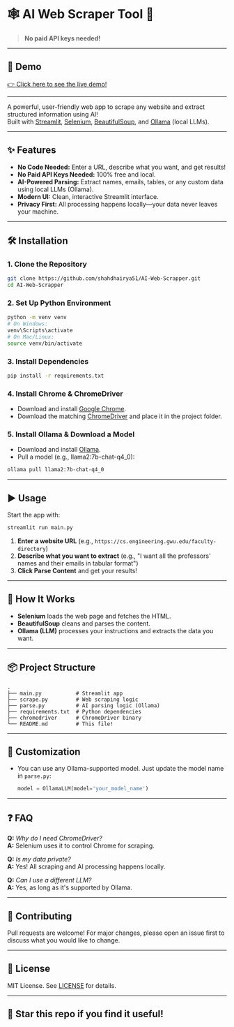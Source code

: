 # 🕸️ AI Web Scraper Tool 🤖

> **No paid API keys needed!**

---

## 🚀 Demo

[👉 Click here to see the live demo!](https://drive.google.com/file/d/1cwaR8bMwA1n_Xakq-BtIcU9XlfbDDwp_/view?usp=sharing)

---

A powerful, user-friendly web app to scrape any website and extract structured information using AI!  
Built with [Streamlit](https://streamlit.io/), [Selenium](https://www.selenium.dev/), [BeautifulSoup](https://www.crummy.com/software/BeautifulSoup/), and [Ollama](https://ollama.ai/) (local LLMs).

---

## ✨ Features

- **No Code Needed:** Enter a URL, describe what you want, and get results!
- **No Paid API Keys Needed:** 100% free and local.
- **AI-Powered Parsing:** Extract names, emails, tables, or any custom data using local LLMs (Ollama).
- **Modern UI:** Clean, interactive Streamlit interface.
- **Privacy First:** All processing happens locally—your data never leaves your machine.

---

## 🛠️ Installation

### 1. Clone the Repository

```bash
git clone https://github.com/shahdhairya51/AI-Web-Scrapper.git
cd AI-Web-Scrapper
```

### 2. Set Up Python Environment

```bash
python -m venv venv
# On Windows:
venv\Scripts\activate
# On Mac/Linux:
source venv/bin/activate
```

### 3. Install Dependencies

```bash
pip install -r requirements.txt
```

### 4. Install Chrome & ChromeDriver

- Download and install [Google Chrome](https://www.google.com/chrome/).
- Download the matching [ChromeDriver](https://sites.google.com/chromium.org/driver/) and place it in the project folder.

### 5. Install Ollama & Download a Model

- Download and install [Ollama](https://ollama.ai/download).
- Pull a model (e.g., llama2:7b-chat-q4_0):

```bash
ollama pull llama2:7b-chat-q4_0
```

---

## ▶️ Usage

Start the app with:

```bash
streamlit run main.py
```

1. **Enter a website URL** (e.g., `https://cs.engineering.gwu.edu/faculty-directory`)
2. **Describe what you want to extract** (e.g., "I want all the professors' names and their emails in tabular format")
3. **Click Parse Content** and get your results!

---

## 🧩 How It Works

- **Selenium** loads the web page and fetches the HTML.
- **BeautifulSoup** cleans and parses the content.
- **Ollama (LLM)** processes your instructions and extracts the data you want.

---

## 📦 Project Structure

```
.
├── main.py           # Streamlit app
├── scrape.py         # Web scraping logic
├── parse.py          # AI parsing logic (Ollama)
├── requirements.txt  # Python dependencies
├── chromedriver      # ChromeDriver binary
└── README.md         # This file!
```

---

## 📝 Customization

- You can use any Ollama-supported model. Just update the model name in `parse.py`:
  ```python
  model = OllamaLLM(model='your_model_name')
  ```

---

## ❓ FAQ

**Q:** _Why do I need ChromeDriver?_  
**A:** Selenium uses it to control Chrome for scraping.

**Q:** _Is my data private?_  
**A:** Yes! All scraping and AI processing happens locally.

**Q:** _Can I use a different LLM?_  
**A:** Yes, as long as it's supported by Ollama.

---

## 🤝 Contributing

Pull requests are welcome! For major changes, please open an issue first to discuss what you would like to change.

---

## 📄 License

MIT License. See [LICENSE](LICENSE) for details.

---

## 🌟 Star this repo if you find it useful! 
